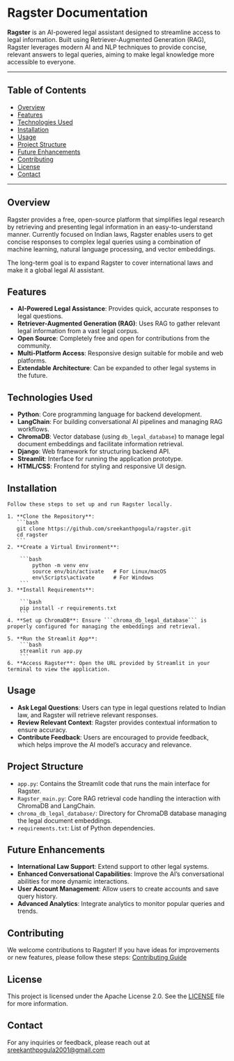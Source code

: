 # Ragster Documentation
 
**Ragster** is an AI-powered legal assistant designed to streamline access to legal information. Built using Retriever-Augmented Generation (RAG), Ragster leverages modern AI and NLP techniques to provide concise, relevant answers to legal queries, aiming to make legal knowledge more accessible to everyone.
 
---
 
## Table of Contents
 
- [Overview](#overview)
- [Features](#features)
- [Technologies Used](#technologies-used)
- [Installation](#installation)
- [Usage](#usage)
- [Project Structure](#project-structure)
- [Future Enhancements](#future-enhancements)
- [Contributing](#contributing)
- [License](#license)
- [Contact](#contact)
 
---
 
## Overview
 
Ragster provides a free, open-source platform that simplifies legal research by retrieving and presenting legal information in an easy-to-understand manner. Currently focused on Indian laws, Ragster enables users to get concise responses to complex legal queries using a combination of machine learning, natural language processing, and vector embeddings.
 
The long-term goal is to expand Ragster to cover international laws and make it a global legal AI assistant.
 
## Features
 
- **AI-Powered Legal Assistance**: Provides quick, accurate responses to legal questions.
- **Retriever-Augmented Generation (RAG)**: Uses RAG to gather relevant legal information from a vast legal corpus.
- **Open Source**: Completely free and open for contributions from the community.
- **Multi-Platform Access**: Responsive design suitable for mobile and web platforms.
- **Extendable Architecture**: Can be expanded to other legal systems in the future.
 
## Technologies Used
 
- **Python**: Core programming language for backend development.
- **LangChain**: For building conversational AI pipelines and managing RAG workflows.
- **ChromaDB**: Vector database (using `db_legal_database`) to manage legal document embeddings and facilitate information retrieval.
- **Django**: Web framework for structuring backend API.
- **Streamlit**: Interface for running the application prototype.
- **HTML/CSS**: Frontend for styling and responsive UI design.
 
## Installation
 
	Follow these steps to set up and run Ragster locally.
 
	1. **Clone the Repository**:
	   ```bash
	   git clone https://github.com/sreekanthpogula/ragster.git
	   cd ragster
	   ```
	2. **Create a Virtual Environment**:
 
		```bash
			python -m venv env
			source env/bin/activate   # For Linux/macOS
			env\Scripts\activate      # For Windows
		```
	3. **Install Requirements**:
 
		```bash
		pip install -r requirements.txt
		```
	4. **Set up ChromaDB**: Ensure ```chroma_db_legal_database``` is properly configured for managing the embeddings and retrieval.
 
	5. **Run the Streamlit App**:
		```bash
		streamlit run app.py
		```
	6. **Access Ragster**: Open the URL provided by Streamlit in your terminal to view the application.
 
## Usage
 
- **Ask Legal Questions**: Users can type in legal questions related to Indian law, and Ragster will retrieve relevant responses.
- **Review Relevant Context**: Ragster provides contextual information to ensure accuracy.
- **Contribute Feedback**: Users are encouraged to provide feedback, which helps improve the AI model’s accuracy and relevance.
 
## Project Structure
 
- `app.py`: Contains the Streamlit code that runs the main interface for Ragster.
- `Ragster_main.py`: Core RAG retrieval code handling the interaction with ChromaDB and LangChain.
- `chroma_db_legal_database/`: Directory for ChromaDB database managing the legal document embeddings.
- `requirements.txt`: List of Python dependencies.
 
## Future Enhancements
 
- **International Law Support**: Extend support to other legal systems.
- **Enhanced Conversational Capabilities**: Improve the AI’s conversational abilities for more dynamic interactions.
- **User Account Management**: Allow users to create accounts and save query history.
- **Advanced Analytics**: Integrate analytics to monitor popular queries and trends.
 
## Contributing
We welcome contributions to Ragster! If you have ideas for improvements or new features, please follow these steps:
 [Contributing Guide](../CONTRIBUTING.md)
 
## License

This project is licensed under the Apache License 2.0. See the [LICENSE](../LICENSE) file for more information.

## Contact
For any inquiries or feedback, please reach out at sreekanthpogula2001@gmail.com
